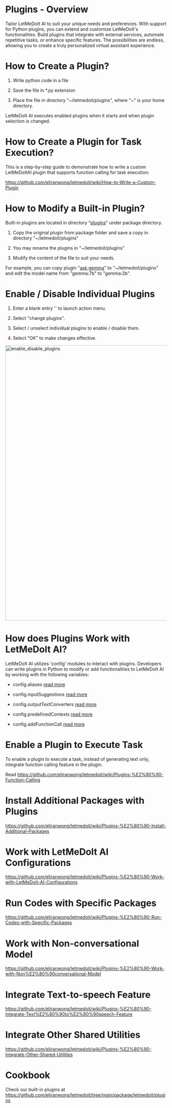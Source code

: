# Plugins - Overview

Tailor LetMeDoIt AI to suit your unique needs and preferences. With support for Python plugins, you can extend and customize LetMeDoIt's functionalities. Build plugins that integrate with external services, automate repetitive tasks, or enhance specific features. The possibilities are endless, allowing you to create a truly personalized virtual assistant experience.

# How to Create a Plugin?

1. Write python code in a file

2. Save the file in *.py extension

3. Place the file in directory "\~/letmedoit/plugins", where "\~" is your home directory.

LetMeDoIt AI executes enabled plugins when it starts and when plugin selection is changed.

# How to Create a Plugin for Task Execution?

This is a step-by-step guide to demonstrate how to write a custom LetMeDoItAI plugin that supports function calling for task execution:

https://github.com/eliranwong/letmedoit/wiki/How-to-Write-a-Custom-Plugin

# How to Modify a Built-in Plugin?

Built-in plugins are located in directory "[plugins](https://github.com/eliranwong/letmedoit/tree/main/package/letmedoit/plugins)" under package directory.

1. Copy the original plugin from package folder and save a copy in directory "\~/letmedoit/plugins"

2. You may rename the plugins in "\~/letmedoit/plugins"

3. Modify the content of the file to suit your needs.

For example, you can copy plugin "[ask gemma](https://github.com/eliranwong/letmedoit/blob/main/package/letmedoit/plugins/ask%20gemma.py)" to "\~/letmedoit/plugins" and edit the model name from "gemma:7b" to "gemma:2b".

# Enable / Disable Individual Plugins

1. Enter a blank entry '' to launch action menu.

2. Select "change plugins".

3. Select / unselect individual plugins to enable / disable them.

4. Select "OK" to make changes effective.

<img width="859" alt="enable_disable_plugins" src="https://github.com/eliranwong/letmedoit/assets/25262722/14440c0b-f49b-4558-b712-caa08cb207a9">

# How does Plugins Work with LetMeDoIt AI?

LetMeDoIt AI utilizes 'config' modules to interact with plugins. Developers can write plugins in Python to modify or add functionalities to LetMeDoIt AI by working with the following variables:

* config.aliases [read more](https://github.com/eliranwong/letmedoit/wiki/Plugins-%E2%80%90-Add-Aliases)

* config.inputSuggestions [read more](https://github.com/eliranwong/letmedoit/wiki/Plugins-%E2%80%90-Input-Suggestions)

* config.outputTextConverters [read more](https://github.com/eliranwong/letmedoit/wiki/Plugins-%E2%80%90-Transform-Text-Output)

* config.predefinedContexts [read more](https://github.com/eliranwong/letmedoit/wiki/Plugins-%E2%80%90-Predefined-Contexts)

* config.addFunctionCall [read more](https://github.com/eliranwong/letmedoit/wiki/Plugins-%E2%80%90-Function-Calling)

# Enable a Plugin to Execute Task

To enable a plugin to execute a task, instead of generating text only, integrate function calling feature in the plugin.

Read https://github.com/eliranwong/letmedoit/wiki/Plugins-%E2%80%90-Function-Calling

# Install Additional Packages with Plugins

https://github.com/eliranwong/letmedoit/wiki/Plugins-%E2%80%90-Install-Additional-Packages

# Work with LetMeDoIt AI Configurations

https://github.com/eliranwong/letmedoit/wiki/Plugins-%E2%80%90-Work-with-LetMeDoIt-AI-Configurations

# Run Codes with Specific Packages

https://github.com/eliranwong/letmedoit/wiki/Plugins-%E2%80%90-Run-Codes-with-Specific-Packages

# Work with Non-conversational Model

https://github.com/eliranwong/letmedoit/wiki/Plugins-%E2%80%90-Work-with-Non%E2%80%90conversational-Model

# Integrate Text-to-speech Feature

https://github.com/eliranwong/letmedoit/wiki/Plugins-%E2%80%90-Integrate-Text%E2%80%90to%E2%80%90speech-Feature

# Integrate Other Shared Utilities

https://github.com/eliranwong/letmedoit/wiki/Plugins-%E2%80%90-Integrate-Other-Shared-Utilities

# Cookbook

Check our built-in plugins at https://github.com/eliranwong/letmedoit/tree/main/package/letmedoit/plugins